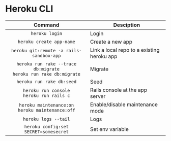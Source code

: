# Heroku CLI

| Command       | Desciption |
| :----------:  | ---------- |
| `heroku login`                                        | Login
| `heroku create app-name`                              | Create a new app
| `heroku git:remote -a rails-sandbox-app`              | Link a local repo to a existing heroku app
| `heroku run rake --trace db:migrate` <br> `heroku run rake db:migrate`     | Migrate
| `heroku run rake db:seed`                             | Seed
| `heroku run console` <br> `heroku run rails c`        | Rails console at the app server
| `heroku maintenance:on` <br> `heroku maintenance:off` | Enable/disable maintenance mode
| `heroku logs --tail`                                  | Logs
| `heroku config:set SECRET=somesecret`                 | Set env variable
